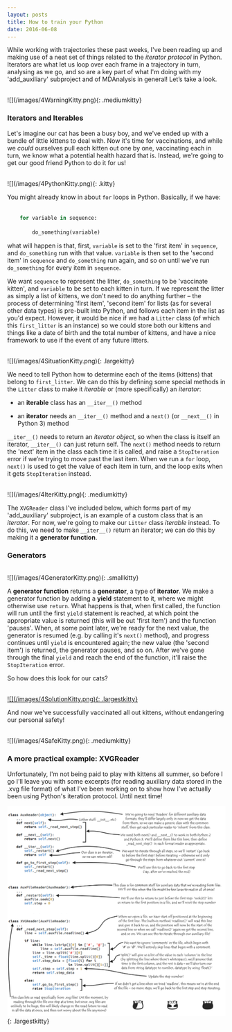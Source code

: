 ```yaml
---
layout: posts
title: How to train your Python
date: 2016-06-08
---
```



While working with trajectories these past weeks, I've been reading up and making use of a neat set of things related to the *iterator protocol* in Python. Iterators are what let us loop over each frame in a trajectory in turn, analysing as we go, and so are a key part of what I'm doing with my 'add_auxiliary' subproject and of MDAnalysis in general! Let’s take a look. 


<br/>
![](/images/4WarningKitty.png){: .mediumkitty} 
<br/>

### Iterators and Iterables 

Let's imagine our cat has been a busy boy, and we've ended up with a bundle of little kittens to deal with. Now it's time for vaccinations, and while we *could* ourselves pull each kitten out one by one, vaccinating each in turn, we know what a potential health hazard that is. Instead, we're going to get our good friend Python to do it for us! 

 
<br/>
![](/images/4PythonKitty.png){: .kitty} 
<br/>
 

You might already know in about `for` loops in Python. Basically, if we have: 

```Python 

    for variable in sequence: 

        do_something(variable) 

``` 

what will happen is that, first, `variable` is set to the 'first item' in `sequence`, and `do_something` run with that value. `variable` is then set to the 'second item' in `sequence` and `do_something` run again, and so on until we've run `do_something` for every item in `sequence`.  

We want `sequence` to represent the litter, `do_something` to be 'vaccinate kitten', and `variable` to be set to each kitten in turn. If we represent the litter as simply a list of kittens, we don't need to do anything further – the process of determining 'first item', 'second item' for lists (as for several other data types) is pre-built into Python, and follows each item in the list as you'd expect. However, it would be nice if we had a `Litter` class (of which this `first_litter` is an instance) so we could store both our kittens and things like a date of birth and the total number of kittens, and have a nice framework to use if the event of any future litters. 

 
<br/>
![](/images/4SituationKitty.png){: .largekitty} 
<br/>
 

We need to tell Python how to determine each of the items (kittens) that belong to `first_litter`. We can do this by defining some special methods in the `Litter` class to make it *iterable* or (more specifically) an *iterator*: 

* an **iterable** class has an `__iter__()` method 

* an **iterator** needs an `__iter__()` method  and a `next()` (or `__next__()` in Python 3) method 

`__iter__()` needs to return an *iterator object*, so when the class is itself an iterator, `__iter__()` can just return self. The `next()` method needs to return the 'next' item in the class each time it is called, and raise a `StopIteration` error if we’re trying to move past the last item. When we run a `for` loop, `next()` is used to get the value of each item in turn, and the loop exits when it gets `StopIteration` instead. 

 
<br/>
![](/images/4IterKitty.png){: .mediumkitty} 
<br/>
 

The `XVGReader` class I've included below, which forms part of my 'add_auxiliary' subproject, is an example of a custom class that is an *iterator*. For now, we're going to make our `Litter` class *iterable* instead. To do this, we need to make `__iter__()` return an iterator; we can do this by making it a **generator function**. 

 

### Generators 

 
<br/>
![](/images/4GeneratorKitty.png){: .smallkitty} 
<br/>
 

A **generator function** returns a **generator**, a type of **iterator**. We make a generator function by adding a **yield** statement to it, where we might otherwise use `return`. What happens is that, when first called, the function will run until the first `yield` statement is reached, at which point the appropriate value is returned (this will be out 'first item') and the function 'pauses'. When, at some point later, we're ready for the next value, the generator is resumed (e.g. by calling it's `next()` method), and progress continues until `yield` is encountered again; the new value (the 'second item') is returned, the generator pauses, and so on. After we've gone through the final `yield` and reach the end of the function, it'll raise the `StopIteration` error. 

So how does this look for our cats? 

<br/>
<a href='/images/4SolutionKitty.png'>![](/images/4SolutionKitty.png){: .largestkitty}</a>
<br/>

And now we've successfully vaccinated all out kittens, without endangering our personal safety! 

 
<br/>
![](/images/4SafeKitty.png){: .mediumkitty} 
<br/>
 

### A more practical example: XVGReader 

Unfortunately, I'm not being paid to play with kittens all summer, so before I go I'll leave you with some excerpts (for reading auxiliary data stored in the .xvg file format) of what I've been working on to show how I've actually been using Python's iteration protocol. Until next time! 

 

![](/images/4AuxReader.png){: .largestkitty} 
